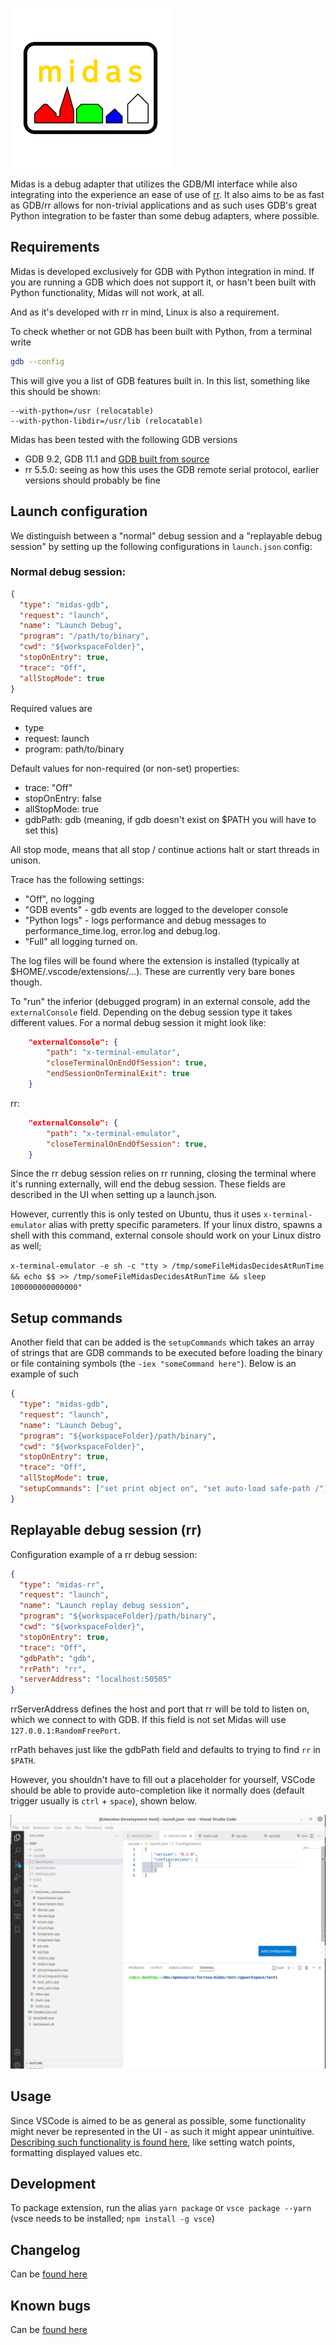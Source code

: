 ![Midas](docs/index_large.png)

Midas is a debug adapter that utilizes the GDB/MI interface while also integrating into the experience an ease of use of [rr](https://rr-project.org/). It also aims to be as fast as GDB/rr allows for non-trivial applications and as such uses GDB's great Python integration to be faster than some debug adapters, where possible.

## Requirements

Midas is developed exclusively for GDB with Python integration in mind. If you are running a GDB which does not support it, or hasn't been built with Python functionality, Midas will not work, at all.

And as it's developed with rr in mind, Linux is also a requirement.

To check whether or not GDB has been built with Python, from a terminal write

```bash
gdb --config
```

This will give you a list of GDB features built in. In this list, something like this should be shown:

    --with-python=/usr (relocatable)
    --with-python-libdir=/usr/lib (relocatable)

Midas has been tested with the following GDB versions

- GDB 9.2, GDB 11.1 and [GDB built from source](https://www.sourceware.org/gdb/current/)
- rr 5.5.0: seeing as how this uses the GDB remote serial protocol, earlier versions should probably be fine

## Launch configuration

We distinguish between a "normal" debug session and a "replayable debug session" by setting up the following configurations
in `launch.json` config:

### Normal debug session:

```json
{
  "type": "midas-gdb",
  "request": "launch",
  "name": "Launch Debug",
  "program": "/path/to/binary",
  "cwd": "${workspaceFolder}",
  "stopOnEntry": true,
  "trace": "Off",
  "allStopMode": true
}
```

Required values are

- type
- request: launch
- program: path/to/binary

Default values for non-required (or non-set) properties:

- trace: "Off"
- stopOnEntry: false
- allStopMode: true
- gdbPath: gdb (meaning, if gdb doesn't exist on $PATH you will have to set this)

All stop mode, means that all stop / continue actions halt or start threads in unison.

Trace has the following settings:

- "Off", no logging
- "GDB events" - gdb events are logged to the developer console
- "Python logs" - logs performance and debug messages to performance_time.log, error.log and debug.log.
- "Full" all logging turned on.

The log files will be found where the extension is installed (typically at $HOME/.vscode/extensions/...). These are currently very bare bones though.

To "run" the inferior (debugged program) in an external console, add the `externalConsole` field. Depending
on the debug session type it takes different values. For a normal debug session it might look like:

```json
    "externalConsole": {
        "path": "x-terminal-emulator",
        "closeTerminalOnEndOfSession": true,
        "endSessionOnTerminalExit": true
    }
```

rr:

```json
    "externalConsole": {
        "path": "x-terminal-emulator",
        "closeTerminalOnEndOfSession": true,
    }
```

Since the rr debug session relies on rr running, closing the terminal where it's running externally, will
end the debug session. These fields are described in the UI when setting up a launch.json.

However, currently this is only tested on Ubuntu, thus it uses `x-terminal-emulator` alias with pretty specific parameters. If your linux distro, spawns
a shell with this command, external console should work on your Linux distro as well;

`x-terminal-emulator -e sh -c "tty > /tmp/someFileMidasDecidesAtRunTime && echo $$ >> /tmp/someFileMidasDecidesAtRunTime && sleep 100000000000000"`

## Setup commands

Another field that can be added is the `setupCommands` which takes an array of strings that are GDB commands to be executed before
loading the binary or file containing symbols (the `-iex "someCommand here"`). Below is an example of such

```json
{
  "type": "midas-gdb",
  "request": "launch",
  "name": "Launch Debug",
  "program": "${workspaceFolder}/path/binary",
  "cwd": "${workspaceFolder}",
  "stopOnEntry": true,
  "trace": "Off",
  "allStopMode": true,
  "setupCommands": ["set print object on", "set auto-load safe-path /"]
}
```

## Replayable debug session (rr)

Configuration example of a rr debug session:

```json
{
  "type": "midas-rr",
  "request": "launch",
  "name": "Launch replay debug session",
  "program": "${workspaceFolder}/path/binary",
  "cwd": "${workspaceFolder}",
  "stopOnEntry": true,
  "trace": "Off",
  "gdbPath": "gdb",
  "rrPath": "rr",
  "serverAddress": "localhost:50505"
}
```

rrServerAddress defines the host and port that rr will be told to listen on, which we connect to with GDB. If this field is not set
Midas will use `127.0.0.1:RandomFreePort`.

rrPath behaves just like the gdbPath field and defaults to trying to find `rr` in `$PATH`.

However, you shouldn't have to fill out a placeholder for yourself, VSCode should be able to provide auto-completion like it normally does (default trigger usually is `ctrl` + `space`), shown below.

![Default Launch config](docs/launchconfig.gif)

## Usage

Since VSCode is aimed to be as general as possible, some functionality might never be represented in the UI - as such it might appear unintuitive. [Describing such functionality is found here](docs/USAGE.md), like setting watch points, formatting displayed values etc.

## Development

To package extension, run the alias
`yarn package` or `vsce package --yarn` (vsce needs to be installed; `npm install -g vsce`)

## Changelog

Can be [found here](docs/CHANGELOG.md)

## Known bugs

Can be [found here](docs/BUGS.MD)
